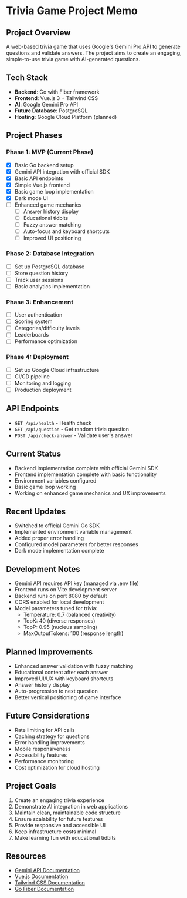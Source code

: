 # Trivia Game Project Memo

## Project Overview
A web-based trivia game that uses Google's Gemini Pro API to generate questions and validate answers. The project aims to create an engaging, simple-to-use trivia game with AI-generated questions.

## Tech Stack
- **Backend**: Go with Fiber framework
- **Frontend**: Vue.js 3 + Tailwind CSS
- **AI**: Google Gemini Pro API
- **Future Database**: PostgreSQL
- **Hosting**: Google Cloud Platform (planned)

## Project Phases

### Phase 1: MVP (Current Phase)
- [x] Basic Go backend setup
- [x] Gemini API integration with official SDK
- [x] Basic API endpoints
- [x] Simple Vue.js frontend
- [x] Basic game loop implementation
- [x] Dark mode UI
- [ ] Enhanced game mechanics
  - [ ] Answer history display
  - [ ] Educational tidbits
  - [ ] Fuzzy answer matching
  - [ ] Auto-focus and keyboard shortcuts
  - [ ] Improved UI positioning

### Phase 2: Database Integration
- [ ] Set up PostgreSQL database
- [ ] Store question history
- [ ] Track user sessions
- [ ] Basic analytics implementation

### Phase 3: Enhancement
- [ ] User authentication
- [ ] Scoring system
- [ ] Categories/difficulty levels
- [ ] Leaderboards
- [ ] Performance optimization

### Phase 4: Deployment
- [ ] Set up Google Cloud infrastructure
- [ ] CI/CD pipeline
- [ ] Monitoring and logging
- [ ] Production deployment

## API Endpoints
- `GET /api/health` - Health check
- `GET /api/question` - Get random trivia question
- `POST /api/check-answer` - Validate user's answer

## Current Status
- Backend implementation complete with official Gemini SDK
- Frontend implementation complete with basic functionality
- Environment variables configured
- Basic game loop working
- Working on enhanced game mechanics and UX improvements

## Recent Updates
- Switched to official Gemini Go SDK
- Implemented environment variable management
- Added proper error handling
- Configured model parameters for better responses
- Dark mode implementation complete

## Development Notes
- Gemini API requires API key (managed via .env file)
- Frontend runs on Vite development server
- Backend runs on port 8080 by default
- CORS enabled for local development
- Model parameters tuned for trivia:
  - Temperature: 0.7 (balanced creativity)
  - TopK: 40 (diverse responses)
  - TopP: 0.95 (nucleus sampling)
  - MaxOutputTokens: 100 (response length)

## Planned Improvements
- Enhanced answer validation with fuzzy matching
- Educational content after each answer
- Improved UI/UX with keyboard shortcuts
- Answer history display
- Auto-progression to next question
- Better vertical positioning of game interface

## Future Considerations
- Rate limiting for API calls
- Caching strategy for questions
- Error handling improvements
- Mobile responsiveness
- Accessibility features
- Performance monitoring
- Cost optimization for cloud hosting

## Project Goals
1. Create an engaging trivia experience
2. Demonstrate AI integration in web applications
3. Maintain clean, maintainable code structure
4. Ensure scalability for future features
5. Provide responsive and accessible UI
6. Keep infrastructure costs minimal
7. Make learning fun with educational tidbits

## Resources
- [Gemini API Documentation](https://ai.google.dev/gemini-api/docs/quickstart?lang=go)
- [Vue.js Documentation](https://vuejs.org/)
- [Tailwind CSS Documentation](https://tailwindcss.com/)
- [Go Fiber Documentation](https://docs.gofiber.io/) 